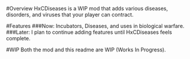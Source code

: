 #Overview
    HxCDiseases is a WIP mod that adds various diseases, disorders, and viruses that your player can contract.

#Features
###Now: 
      Incubators, Diseases, and uses in biological warfare.
###Later:
      I plan to continue adding features until HxCDiseases feels complete.
    
#WIP
      Both the mod and this readme are WIP (Works In Progress).
